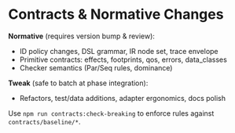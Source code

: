 # Contracts & Normative Changes

**Normative** (requires version bump & review):
- ID policy changes, DSL grammar, IR node set, trace envelope
- Primitive contracts: effects, footprints, qos, errors, data_classes
- Checker semantics (Par/Seq rules, dominance)

**Tweak** (safe to batch at phase integration):
- Refactors, test/data additions, adapter ergonomics, docs polish

Use `npm run contracts:check-breaking` to enforce rules against `contracts/baseline/*`.
